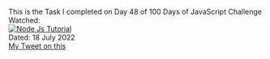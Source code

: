 This is the Task I completed on Day 48 of 100 Days of JavaScript Challenge<br>
Watched:<br>[![Node Js Tutorial](https://img.youtube.com/vi/pQN-pnXPaVg/0.jpg)](https://www.youtube.com/watch?v=pQN-pnXPaVg)<br>
Dated: 18 July 2022<br>
[My Tweet on this](https://twitter.com/Saurav_Navdhare/status/1549016723097108482)<br>
